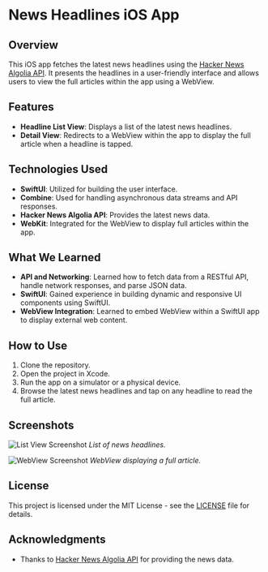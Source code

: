# News Headlines iOS App

## Overview

This iOS app fetches the latest news headlines using the [Hacker News Algolia API](https://hn.algolia.com/api). It presents the headlines in a user-friendly interface and allows users to view the full articles within the app using a WebView.

## Features

- **Headline List View**: Displays a list of the latest news headlines.
- **Detail View**: Redirects to a WebView within the app to display the full article when a headline is tapped.

## Technologies Used

- **SwiftUI**: Utilized for building the user interface.
- **Combine**: Used for handling asynchronous data streams and API responses.
- **Hacker News Algolia API**: Provides the latest news data.
- **WebKit**: Integrated for the WebView to display full articles within the app.

## What We Learned

- **API and Networking**: Learned how to fetch data from a RESTful API, handle network responses, and parse JSON data.
- **SwiftUI**: Gained experience in building dynamic and responsive UI components using SwiftUI.
- **WebView Integration**: Learned to embed WebView within a SwiftUI app to display external web content.

## How to Use

1. Clone the repository.
2. Open the project in Xcode.
3. Run the app on a simulator or a physical device.
4. Browse the latest news headlines and tap on any headline to read the full article.

## Screenshots

![List View Screenshot](https://github.com/user-attachments/assets/48e7d97f-f8ab-4ffd-9678-d8a5eb007852)
*List of news headlines.*


![WebView Screenshot](https://github.com/user-attachments/assets/298cb8b2-84ab-424c-916b-fd9675edfe4f)
*WebView displaying a full article.*

## License

This project is licensed under the MIT License - see the [LICENSE](LICENSE) file for details.

## Acknowledgments

- Thanks to [Hacker News Algolia API](https://hn.algolia.com/api) for providing the news data.
